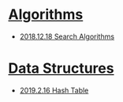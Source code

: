 
# [Algorithms](algorithms/README.md)

  * [2018.12.18 Search Algorithms](algorithms/search-algorithms/2018.12.18-search-algorithms.md)

# [Data Structures](data-structures/README.md)

  * [2019.2.16 Hash Table](data-structures/hash-table/2019.2.16-hash-table.html)

